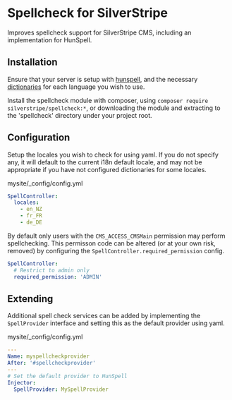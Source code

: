 # Spellcheck for SilverStripe

Improves spellcheck support for SilverStripe CMS, including an implementation for HunSpell.

## Installation

Ensure that your server is setup with [hunspell](http://hunspell.sourceforge.net/), and the necessary
[dictionaries](http://download.services.openoffice.org/files/contrib/dictionaries/) for each language you wish to use.

Install the spellcheck module with composer, using `composer require silverstripe/spellcheck:*`, or downloading
the module and extracting to the 'spellcheck' directory under your project root.

## Configuration

Setup the locales you wish to check for using yaml. If you do not specify any, it will default to the current
i18n default locale, and may not be appropriate if you have not configured dictionaries for some locales.

mysite/_config/config.yml

```yaml
SpellController:
  locales:
    - en_NZ
    - fr_FR
    - de_DE
```

By default only users with the `CMS_ACCESS_CMSMain` permission may perform spellchecking. This permisson
code can be altered (or at your own risk, removed) by configuring the `SpellController.required_permission` config.

```yaml
SpellController:
  # Restrict to admin only
  required_permission: 'ADMIN'
```

## Extending

Additional spell check services can be added by implementing the `SpellProvider` interface and setting this as 
the default provider using yaml.

mysite/_config/config.yml

```yaml
---
Name: myspellcheckprovider
After: '#spellcheckprovider'
---
# Set the default provider to HunSpell
Injector:
  SpellProvider: MySpellProvider
```

